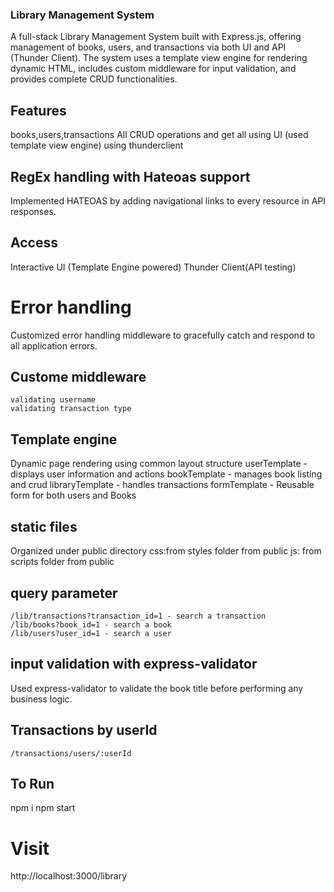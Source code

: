 ### Library Management System
 A full-stack Library Management System built with Express.js, offering management of books, users, and transactions via both UI and API (Thunder Client). The system uses a template view engine for rendering dynamic HTML, includes custom middleware for input validation, and provides complete CRUD functionalities.
## Features
 books,users,transactions
 All CRUD operations and get all
    using UI (used template view engine)
    using thunderclient
## RegEx handling with Hateoas support
 Implemented HATEOAS by adding navigational links to every resource in API responses.
## Access
 Interactive UI (Template Engine powered)
 Thunder Client(API testing)
# Error handling 
 Customized error handling middleware to gracefully catch and respond to all application errors.
## Custome middleware 
    validating username
    validating transaction type
## Template engine
 Dynamic page rendering using common layout structure
  userTemplate - displays user information and actions
  bookTemplate - manages book listing and crud
  libraryTemplate - handles transactions
  formTemplate - Reusable form for both users and Books
## static files
 Organized under public directory
    css:from styles folder from public
    js: from scripts folder from public
## query parameter
    /lib/transactions?transaction_id=1 - search a transaction
    /lib/books?book_id=1 - search a book
    /lib/users?user_id=1 - search a user
## input validation with express-validator
 Used express-validator to validate the book title before performing any business logic.
## Transactions by userId
    /transactions/users/:userId 
## To Run
 npm i
 npm start
# Visit 
 http://localhost:3000/library